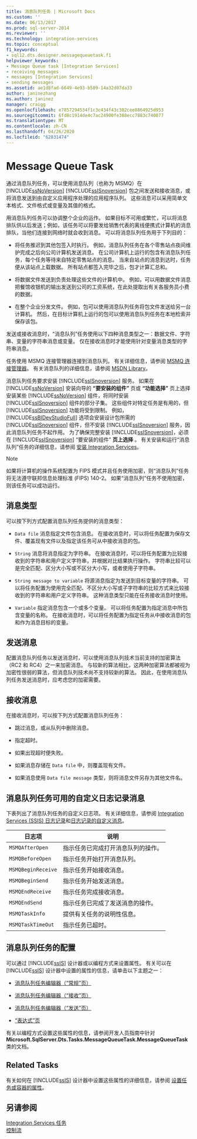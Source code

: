 ```yaml
---
title: 消息队列任务 | Microsoft Docs
ms.custom: ''
ms.date: 06/13/2017
ms.prod: sql-server-2014
ms.reviewer: ''
ms.technology: integration-services
ms.topic: conceptual
f1_keywords:
- sql12.dts.designer.messagequeuetask.f1
helpviewer_keywords:
- Message Queue task [Integration Services]
- receiving messages
- messages [Integration Services]
- sending messages
ms.assetid: ae1d8fad-6649-4e93-b589-14a32d07da33
author: janinezhang
ms.author: janinez
manager: craigg
ms.openlocfilehash: e7857294534f1c3c434f43c302cee8864925d953
ms.sourcegitcommit: 6fd8c1914de4c7ac24900fe388ecc7883c740077
ms.translationtype: MT
ms.contentlocale: zh-CN
ms.lasthandoff: 04/26/2020
ms.locfileid: "62831474"
---
```

# <a name="message-queue-task"></a>Message Queue Task
  通过消息队列任务，可以使用消息队列（也称为 MSMQ）在 [!INCLUDE[ssNoVersion](../../includes/ssnoversion-md.md)] [!INCLUDE[ssISnoversion](../../includes/ssisnoversion-md.md)] 包之间发送和接收消息，或将消息发送到由自定义应用程序处理的应用程序队列。 这些消息可以采用简单文本格式、文件格式或变量及其值的格式。  
  
 用消息队列任务可以协调整个企业的运作。 如果目标不可用或繁忙，可以将消息排队供以后发送；例如，该任务可以将要发给销售代表的离线便携式计算机的消息排队，当他们连接到网络时就会收到消息。 可以将消息队列任务用于下列目的：  
  
-   将任务推迟到其他包签入时执行。 例如，消息队列任务在各个零售站点夜间维护完成之后向公司计算机发送消息。 在公司计算机上运行的包含有消息队列任务，每个任务等待来自特定零售站点的消息。 当来自站点的消息到达时，任务便从该站点上载数据。 所有站点都签入完毕之后，包才计算汇总和。  
  
-   将数据文件发送到负责处理这些文件的计算机中。 例如，可以用数据文件消息把餐馆收银机的输出发送到公司的工资系统，在此处提取出有关各服务员小费的数据。  
  
-   在整个企业分发文件。 例如，包可以使用消息队列任务将包文件发送给另一台计算机。 然后，在目标计算机上运行的包可以使用消息队列任务在本地检索并保存该包。  
  
 发送或接收消息时，“消息队列”任务使用以下四种消息类型之一：数据文件、字符串、变量的字符串消息或变量。 仅在接收消息时才能使用针对变量消息类型的字符串消息。  
  
 任务使用 MSMQ 连接管理器连接到消息队列。 有关详细信息，请参阅 [MSMQ 连接管理器](../connection-manager/msmq-connection-manager.md)。 有关消息队列的详细信息，请参阅 [MSDN Library](https://go.microsoft.com/fwlink/?LinkId=7022)。  
  
 消息队列任务要求安装 [!INCLUDE[ssISnoversion](../../includes/ssisnoversion-md.md)] 服务。 如果在 [!INCLUDE[ssNoVersion](../../includes/ssnoversion-md.md)] 安装向导的 **“要安装的组件”** 页或 **“功能选择”** 页上选择安装某些 [!INCLUDE[ssNoVersion](../../includes/ssnoversion-md.md)] 组件，将同时安装 [!INCLUDE[ssISnoversion](../../includes/ssisnoversion-md.md)] 组件的部分子集。 这些组件对特定任务是有用的，但 [!INCLUDE[ssISnoversion](../../includes/ssisnoversion-md.md)] 功能将受到限制。 例如， [!INCLUDE[ssBIDevStudioFull](../../includes/ssbidevstudiofull-md.md)] 选项会安装设计包所需的 [!INCLUDE[ssISnoversion](../../includes/ssisnoversion-md.md)] 组件，但不安装 [!INCLUDE[ssISnoversion](../../includes/ssisnoversion-md.md)] 服务，因此消息队列任务不起作用。 为了确保完整安装 [!INCLUDE[ssISnoversion](../../includes/ssisnoversion-md.md)]，必须在 [!INCLUDE[ssISnoversion](../../includes/ssisnoversion-md.md)] “要安装的组件” **页上选择** 。 有关安装和运行“消息队列”任务的详细信息，请参阅 [安装 Integration Services](../install-windows/install-integration-services.md)。  
  
> [!NOTE]  
>  如果将计算机的操作系统配置为 FIPS 模式并且任务使用加密，则“消息队列”任务将无法遵守联邦信息处理标准 (FIPS) 140-2。 如果“消息队列”任务不使用加密，则该任务可以成功运行。  
  
## <a name="message-types"></a>消息类型  
 可以按下列方式配置消息队列任务提供的消息类型：  
  
-   `Data file` 消息指定文件包含消息。 在接收消息时，可以将任务配置为保存文件、覆盖现有文件以及指定该任务可从中接收消息的包。  
  
-   `String` 消息将消息指定为字符串。 在接收消息时，可以将任务配置为比较接收到的字符串和用户定义字符串，并根据对比结果执行操作。 字符串比较可以是完全匹配、区分大小写或不区分大小写，或者使用子字符串。  
  
-   `String message to variable` 将源消息指定为发送到目标变量的字符串。 可以将任务配置为使用完全匹配、不区分大小写或子字符串的比较方式来比较接收到的字符串和用户定义字符串。 这种消息类型只能在任务接收消息时使用。  
  
-   `Variable` 指定消息包含一个或多个变量。 可以将任务配置为指定消息中所包含变量的名称。 在接收消息时，可以将任务配置为指定任务从中接收消息的包和作为消息目标的变量。  
  
## <a name="sending-messages"></a>发送消息  
 配置消息队列任务以发送消息时，可以使用消息队列技术当前支持的加密算法（RC2 和 RC4）之一来加密消息。 与较新的算法相比，这两种加密算法都被视为加密性很弱的算法，但消息队列技术尚不支持较新的算法。 因此，在使用消息队列任务发送消息时，应考虑您的加密需要。  
  
## <a name="receiving-messages"></a>接收消息  
 在接收消息时，可以按下列方式配置消息队列任务：  
  
-   跳过消息，或从队列中删除消息。  
  
-   指定超时。  
  
-   如果出现超时便失败。  
  
-   如果消息存储在 `Data file` 中，则覆盖现有文件。  
  
-   如果消息使用 `Data file message` 类型，则将消息文件另存为其他文件名。  
  
## <a name="custom-logging-messages-available-on-the-message-queue-task"></a>消息队列任务可用的自定义日志记录消息  
 下表列出了消息队列任务的自定义日志项。 有关详细信息，请参阅 [Integration Services (SSIS) 日志记录](../performance/integration-services-ssis-logging.md)和[日志记录的自定义消息](../custom-messages-for-logging.md)。  
  
|日志项|说明|  
|---------------|-----------------|  
|`MSMQAfterOpen`|指示任务已完成打开消息队列的操作。|  
|`MSMQBeforeOpen`|指示任务开始打开消息队列。|  
|`MSMQBeginReceive`|指示任务开始接收消息。|  
|`MSMQBeginSend`|指示任务开始发送消息。|  
|`MSMQEndReceive`|指示任务完成接收消息。|  
|`MSMQEndSend`|指示任务已完成了发送消息的操作。|  
|`MSMQTaskInfo`|提供有关任务的说明性信息。|  
|`MSMQTaskTimeOut`|指示任务已超时。|  
  
## <a name="configuration-of-the-message-queue-task"></a>消息队列任务的配置  
 可以通过 [!INCLUDE[ssIS](../../includes/ssis-md.md)] 设计器或以编程方式来设置属性。 有关可以在 [!INCLUDE[ssIS](../../includes/ssis-md.md)] 设计器中设置的属性的信息，请单击以下主题之一：  
  
-   [消息队列任务编辑器（“常规”页）](../general-page-of-integration-services-designers-options.md)  
  
-   [消息队列任务编辑器（“接收”页）](../message-queue-task-editor-receive-page.md)  
  
-   [消息队列任务编辑器（“发送”页）](../message-queue-task-editor-send-page.md)  
  
-   [“表达式”页](../expressions/expressions-page.md)  
  
 有关以编程方式设置这些属性的信息，请参阅开发人员指南中针对 **Microsoft.SqlServer.Dts.Tasks.MessageQueueTask.MessageQueueTask** 类的文档。  
  
## <a name="related-tasks"></a>Related Tasks  
 有关如何在 [!INCLUDE[ssIS](../../includes/ssis-md.md)] 设计器中设置这些属性的详细信息，请参阅 [设置任务或容器的属性](../set-the-properties-of-a-task-or-container.md)。  
  
## <a name="see-also"></a>另请参阅  
 [Integration Services 任务](integration-services-tasks.md)   
 [控制流](control-flow.md)  
  
  
